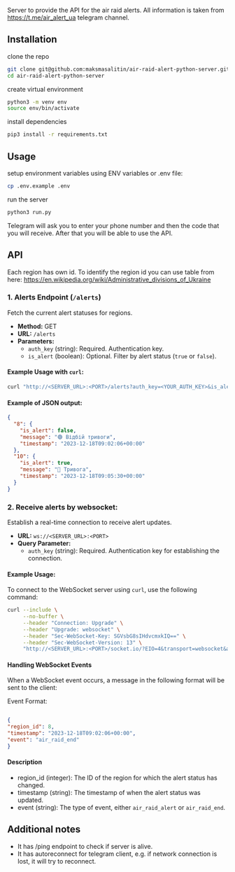 Server to provide the API for the air raid alerts. All information is taken from https://t.me/air_alert_ua telegram channel.

## Installation



clone the repo
```bash
git clone git@github.com:maksmasalitin/air-raid-alert-python-server.git
cd air-raid-alert-python-server
```
create virtual environment
```bash
python3 -m venv env
source env/bin/activate
````
install dependencies
```bash
pip3 install -r requirements.txt
```

## Usage

setup environment variables using ENV variables or .env file:
```bash
cp .env.example .env
```
run the server

```bash
python3 run.py
```

Telegram will ask you to enter your phone number and then the code that you will receive. After that you will be able to use the API.

## API

Each region has own id. To identify the region id you can use table from here: https://en.wikipedia.org/wiki/Administrative_divisions_of_Ukraine

### 1. Alerts Endpoint (`/alerts`)
Fetch the current alert statuses for regions.

- **Method:** GET
- **URL:** `/alerts`
- **Parameters:**
    - `auth_key` (string): Required. Authentication key.
    - `is_alert` (boolean): Optional. Filter by alert status (`true` or `false`).

#### Example Usage with `curl`:
```bash
curl "http://<SERVER_URL>:<PORT>/alerts?auth_key=<YOUR_AUTH_KEY>&is_alert=true"
```

#### Example of JSON output:
```json
{
  "8": {
    "is_alert": false,
    "message": "🟢 Відбій тривоги",
    "timestamp": "2023-12-18T09:02:06+00:00"
  },
  "10": {
    "is_alert": true,
    "message": "🔴 Тривога",
    "timestamp": "2023-12-18T09:05:30+00:00"
  }
}

```

### 2. Receive alerts by websocket:

Establish a real-time connection to receive alert updates.

- **URL:** `ws://<SERVER_URL>:<PORT>`
- **Query Parameter:**
    - `auth_key` (string): Required. Authentication key for establishing the connection.

#### Example Usage:
To connect to the WebSocket server using `curl`, use the following command:
```bash
curl --include \
     --no-buffer \
     --header "Connection: Upgrade" \
     --header "Upgrade: websocket" \
     --header "Sec-WebSocket-Key: SGVsbG8sIHdvcmxkIQ==" \
     --header "Sec-WebSocket-Version: 13" \
     "http://<SERVER_URL>:<PORT>/socket.io/?EIO=4&transport=websocket&auth_key=<YOUR_AUTH_KEY>"
```
#### Handling WebSocket Events

When a WebSocket event occurs, a message in the following format will be sent to the client:

Event Format:
```json

{
"region_id": 8,
"timestamp": "2023-12-18T09:02:06+00:00",
"event": "air_raid_end"
}

```

#### Description
- region_id (integer): The ID of the region for which the alert status has changed.
- timestamp (string): The timestamp of when the alert status was updated.
- event (string): The type of event, either `air_raid_alert` or `air_raid_end`.

## Additional notes

- It has /ping endpoint to check if server is alive.
- It has autoreconnect for telegram client, e.g. if network connection is lost, it will try to reconnect.
